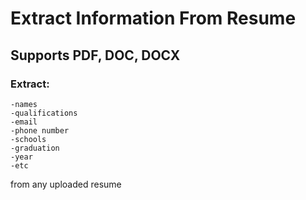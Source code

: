 # Extract Information From Resume

## Supports PDF, DOC, DOCX

### Extract:

    -names
    -qualifications
    -email
    -phone number
    -schools
    -graduation
    -year
    -etc

from any uploaded resume
